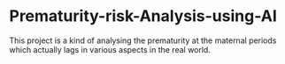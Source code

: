 # Prematurity-risk-Analysis-using-AI
This project is a kind of analysing the prematurity at the maternal periods which actually lags in various aspects in the real world.
